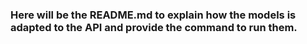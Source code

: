 ### Here will be the README.md to explain how the models is adapted to the API and provide the command to run them.
